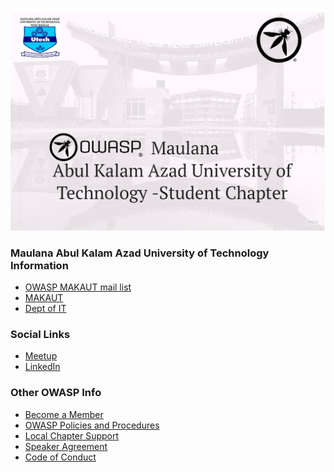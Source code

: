 ![OWASP MAKAUT Chapter](assets/images/MAKAUT-OWASP.jpg "OWASP Maulana Abul Kalam Azad University of Technology Information Chapter")

### Maulana Abul Kalam Azad University of Technology Information 
* [OWASP MAKAUT mail list](mailto:ritam.ghosh@owasp.org)
* [MAKAUT](https://makautwb.ac.in/)
* [Dept of IT](https://it.makautwb.ac.in/)


### Social Links
* [Meetup](https://www.meetup.com/owasp-maulana-abul-kalam-azad-univ-of-tech-student-chapter/)
* [LinkedIn](https://www.linkedin.com/company/owasp-chapter-maulana-abul-kalam-azad-university-of-technology)
<!-- * [Twitter](https://twitter.com/)
* [Meetup.com](https://www.meetup.com/)
* [Telegram](https://t.me/)
* [Linkedin](https://www.linkedin.com/)
* [Facebook](https://www.facebook.com/) -->

### Other OWASP Info
* [Become a Member](https://www.owasp.org/index.php/Membership)
* [OWASP Policies and Procedures](https://owasp.org/www-policy/)
* [Local Chapter Support](https://owasp.org/donate)
* [Speaker Agreement](https://owasp.org/www-policy/legal/speaker-agreement)
* [Code of Conduct](https://owasp.org/www-policy/operational/conferences-events.html)




